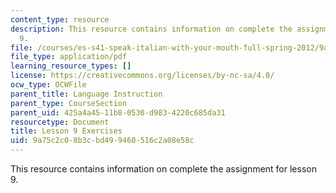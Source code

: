 ```yaml
---
content_type: resource
description: This resource contains information on complete the assignment for lesson
  9.
file: /courses/es-s41-speak-italian-with-your-mouth-full-spring-2012/9a75c2c08b3cbd499460516c2a08e58c_MITES_S41S12_Esercizi9.pdf
file_type: application/pdf
learning_resource_types: []
license: https://creativecommons.org/licenses/by-nc-sa/4.0/
ocw_type: OCWFile
parent_title: Language Instruction
parent_type: CourseSection
parent_uid: 425a4a45-11b8-0530-d983-4220c685da31
resourcetype: Document
title: Lesson 9 Exercises
uid: 9a75c2c0-8b3c-bd49-9460-516c2a08e58c
---
```

This resource contains information on complete the assignment for lesson 9.